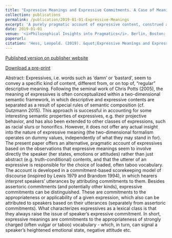```yaml
---
title: "Expressive Meanings and Expressive Commitments. A Case of Meaning as Use"
collection: publications
permalink: /publication/2019-01-01-Expressive-Meanings
excerpt: 'A purely pragmatic account of expressive content, construed as emerging from the speaker's choice to use (weakly or stronly) taboo language'
date: 2019-01-01
venue: '<i>Philosophical Insights into Pragmatics</i>. Berlin, Boston: De Gruyter'
paperurl: 
citation: 'Hess, Leopold. (2019). &quot;Expressive Meanings and Expressive Commitments. A Case of Meaning as Use&quot;. In <i>Philosophical Insights into Pragmatics</i>. Berlin, Boston: De Gruyter. doi.org/10.1515/9783110628937-010'
---
```

[Published version on publisher website](https://www.degruyter.com/view/book/9783110628937/10.1515/9783110628937-010.xml?rskey=4UZkHv&result=4)

[Download a pre-print](https://www.academia.edu/35179753/Expressive_meanings_and_expressive_commitments_a_case_of_meaning_as_use)

Abstract: Expressives, i.e. words such as ‘damn’ or ‘bastard’, seem to convey a specific kind of content, different from, or on top of, “regular” descriptive meaning. Following the seminal work of Chris Potts (2005), the meaning of expressives is often conceptualized within a two-dimensional semantic framework, in which descriptive and expressive contents are separated as a result of special rules of semantic composition (cf. Gutzmann 2015). This approach is successful in accounting for some interesting semantic properties of expressives, e.g. their projective behavior, and has also been extended to other classes of expressions, such as racial slurs or honorifics. However, it does not offer any actual insight into the nature of expressive meaning (the two-dimensional formalism operates on dummy values, independently of what they may stand in for). The present paper offers an alternative, pragmatic account of expressives based on the observations that expressive meanings seem to involve directly the speaker (her states, emotions or attitudes) rather than just abstract (e.g. truth-conditional) contents, and that the utterer of an expressive is responsible for the choice of loaded, often taboo vocabulary. The account is developed in a commitment-based scorekeeping model of discourse (inspired by Lewis 1979 and Brandom 1994), in which hearers interpret speakers’ utterances by attributing commitments to them. Besides assertoric commitments (and potentially other kinds), expressive commitments can be distinguished. These are commitments to the appropriateness or applicability of a given expression, which also can be attributed to speakers based on their utterances (separately from assertoric commitments). What characterizes expressives as a lexical class is that they always raise the issue of speaker’s expressive commitment. In short, expressive meanings are commitments to the appropriateness of strongly charged (often vulgar or taboo) vocabulary - which, in turn, can signal a speaker’s heightened emotional state, negative attitude etc.


